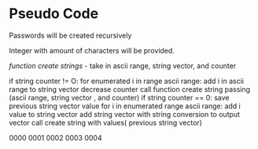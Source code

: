 # **Pseudo Code**

Passwords will be created recursively


Integer with amount of characters will be provided.


*function create strings* - 
take in ascii range, string vector, and counter

if string counter != O:
    for enumerated i in range ascii range:
        add i in ascii range to string vector
        decrease counter
        call function create string passing (ascii range, string vector , and counter)
if string counter == 0:
    save previous string vector value
    for i in enumerated range ascii range:
        add i value to string vector
        add string vector with string conversion to output vector
        call create string with values( previous string vector)






0000
0001
0002
0003
0004